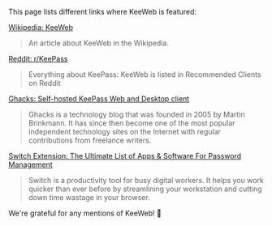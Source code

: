 This page lists different links where KeeWeb is featured:

[Wikipedia: KeeWeb](https://en.wikipedia.org/wiki/KeeWeb)
> An article about KeeWeb in the Wikipedia.

[Reddit: r/KeePass](https://reddit.com/r/keepass)
> Everything about KeePass: KeeWeb is listed in Recommended Clients on Reddit

[Ghacks: Self-hosted KeePass Web and Desktop client](https://www.ghacks.net/2016/02/25/keeweb-self-hosted-keepass-web-and-desktop-client/)
> Ghacks is a technology blog that was founded in 2005 by Martin Brinkmann. It has since then become one of the most popular independent technology sites on the Internet with regular contributions from freelance writers.

[Switch Extension: The Ultimate List of Apps & Software For Password Management](https://switchextension.com/blog/password-management-apps-and-software-list/)
> Switch is a productivity tool for busy digital workers. It helps you work quicker than ever before by streamlining your workstation and cutting down time wastage in your browser.

We're grateful for any mentions of KeeWeb! 🙏 